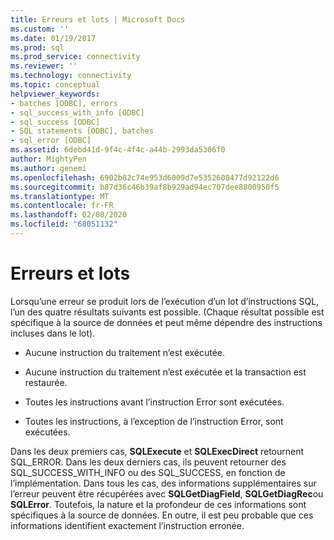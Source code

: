 ```yaml
---
title: Erreurs et lots | Microsoft Docs
ms.custom: ''
ms.date: 01/19/2017
ms.prod: sql
ms.prod_service: connectivity
ms.reviewer: ''
ms.technology: connectivity
ms.topic: conceptual
helpviewer_keywords:
- batches [ODBC], errors
- sql_success_with_info [ODBC]
- sql_success [ODBC]
- SQL statements [ODBC], batches
- sql_error [ODBC]
ms.assetid: 6debd41d-9f4c-4f4c-a44b-2993da5306f0
author: MightyPen
ms.author: genemi
ms.openlocfilehash: 6902b82c74e953d6009d7e5352608477d92122d6
ms.sourcegitcommit: b87d36c46b39af8b929ad94ec707dee8800950f5
ms.translationtype: MT
ms.contentlocale: fr-FR
ms.lasthandoff: 02/08/2020
ms.locfileid: "68051132"
---
```

# <a name="errors-and-batches"></a>Erreurs et lots
Lorsqu’une erreur se produit lors de l’exécution d’un lot d’instructions SQL, l’un des quatre résultats suivants est possible. (Chaque résultat possible est spécifique à la source de données et peut même dépendre des instructions incluses dans le lot).  
  
-   Aucune instruction du traitement n’est exécutée.  
  
-   Aucune instruction du traitement n’est exécutée et la transaction est restaurée.  
  
-   Toutes les instructions avant l’instruction Error sont exécutées.  
  
-   Toutes les instructions, à l’exception de l’instruction Error, sont exécutées.  
  
 Dans les deux premiers cas, **SQLExecute** et **SQLExecDirect** retournent SQL_ERROR. Dans les deux derniers cas, ils peuvent retourner des SQL_SUCCESS_WITH_INFO ou des SQL_SUCCESS, en fonction de l’implémentation. Dans tous les cas, des informations supplémentaires sur l’erreur peuvent être récupérées avec **SQLGetDiagField**, **SQLGetDiagRec**ou **SQLError**. Toutefois, la nature et la profondeur de ces informations sont spécifiques à la source de données. En outre, il est peu probable que ces informations identifient exactement l’instruction erronée.
